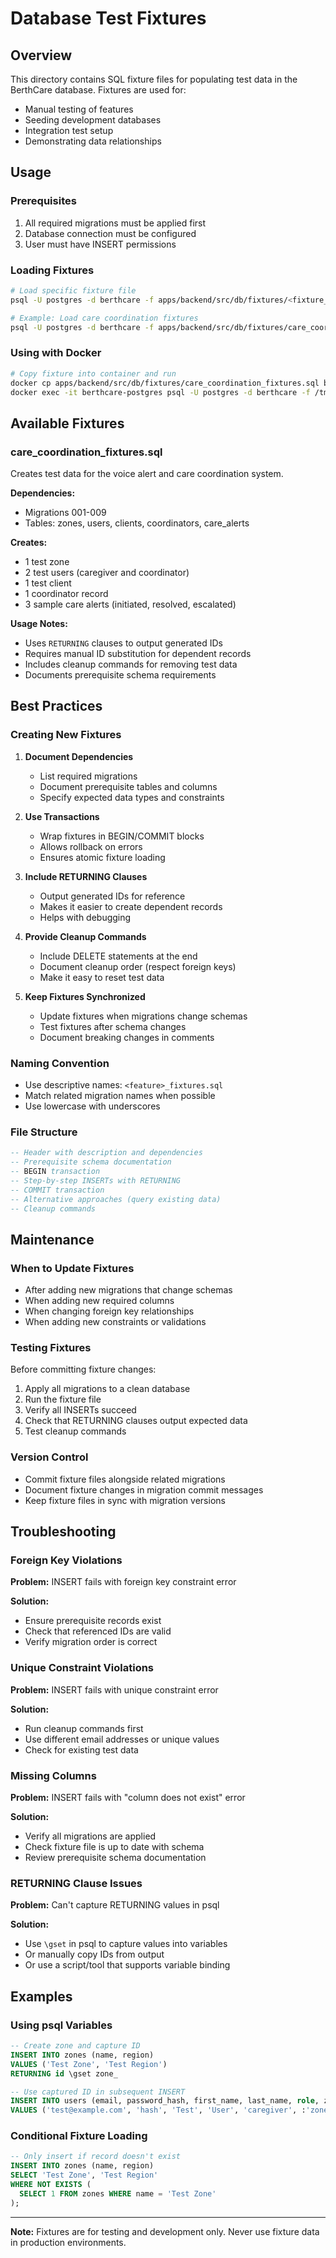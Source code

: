 # Database Test Fixtures

## Overview

This directory contains SQL fixture files for populating test data in the BerthCare database. Fixtures are used for:

- Manual testing of features
- Seeding development databases
- Integration test setup
- Demonstrating data relationships

## Usage

### Prerequisites

1. All required migrations must be applied first
2. Database connection must be configured
3. User must have INSERT permissions

### Loading Fixtures

```bash
# Load specific fixture file
psql -U postgres -d berthcare -f apps/backend/src/db/fixtures/<fixture_file>.sql

# Example: Load care coordination fixtures
psql -U postgres -d berthcare -f apps/backend/src/db/fixtures/care_coordination_fixtures.sql
```

### Using with Docker

```bash
# Copy fixture into container and run
docker cp apps/backend/src/db/fixtures/care_coordination_fixtures.sql berthcare-postgres:/tmp/
docker exec -it berthcare-postgres psql -U postgres -d berthcare -f /tmp/care_coordination_fixtures.sql
```

## Available Fixtures

### care_coordination_fixtures.sql

Creates test data for the voice alert and care coordination system.

**Dependencies:**
- Migrations 001-009
- Tables: zones, users, clients, coordinators, care_alerts

**Creates:**
- 1 test zone
- 2 test users (caregiver and coordinator)
- 1 test client
- 1 coordinator record
- 3 sample care alerts (initiated, resolved, escalated)

**Usage Notes:**
- Uses `RETURNING` clauses to output generated IDs
- Requires manual ID substitution for dependent records
- Includes cleanup commands for removing test data
- Documents prerequisite schema requirements

## Best Practices

### Creating New Fixtures

1. **Document Dependencies**
   - List required migrations
   - Document prerequisite tables and columns
   - Specify expected data types and constraints

2. **Use Transactions**
   - Wrap fixtures in BEGIN/COMMIT blocks
   - Allows rollback on errors
   - Ensures atomic fixture loading

3. **Include RETURNING Clauses**
   - Output generated IDs for reference
   - Makes it easier to create dependent records
   - Helps with debugging

4. **Provide Cleanup Commands**
   - Include DELETE statements at the end
   - Document cleanup order (respect foreign keys)
   - Make it easy to reset test data

5. **Keep Fixtures Synchronized**
   - Update fixtures when migrations change schemas
   - Test fixtures after schema changes
   - Document breaking changes in comments

### Naming Convention

- Use descriptive names: `<feature>_fixtures.sql`
- Match related migration names when possible
- Use lowercase with underscores

### File Structure

```sql
-- Header with description and dependencies
-- Prerequisite schema documentation
-- BEGIN transaction
-- Step-by-step INSERTs with RETURNING
-- COMMIT transaction
-- Alternative approaches (query existing data)
-- Cleanup commands
```

## Maintenance

### When to Update Fixtures

- After adding new migrations that change schemas
- When adding new required columns
- When changing foreign key relationships
- When adding new constraints or validations

### Testing Fixtures

Before committing fixture changes:

1. Apply all migrations to a clean database
2. Run the fixture file
3. Verify all INSERTs succeed
4. Check that RETURNING clauses output expected data
5. Test cleanup commands

### Version Control

- Commit fixture files alongside related migrations
- Document fixture changes in migration commit messages
- Keep fixture files in sync with migration versions

## Troubleshooting

### Foreign Key Violations

**Problem:** INSERT fails with foreign key constraint error

**Solution:**
- Ensure prerequisite records exist
- Check that referenced IDs are valid
- Verify migration order is correct

### Unique Constraint Violations

**Problem:** INSERT fails with unique constraint error

**Solution:**
- Run cleanup commands first
- Use different email addresses or unique values
- Check for existing test data

### Missing Columns

**Problem:** INSERT fails with "column does not exist" error

**Solution:**
- Verify all migrations are applied
- Check fixture file is up to date with schema
- Review prerequisite schema documentation

### RETURNING Clause Issues

**Problem:** Can't capture RETURNING values in psql

**Solution:**
- Use `\gset` in psql to capture values into variables
- Or manually copy IDs from output
- Or use a script/tool that supports variable binding

## Examples

### Using psql Variables

```sql
-- Create zone and capture ID
INSERT INTO zones (name, region)
VALUES ('Test Zone', 'Test Region')
RETURNING id \gset zone_

-- Use captured ID in subsequent INSERT
INSERT INTO users (email, password_hash, first_name, last_name, role, zone_id, is_active)
VALUES ('test@example.com', 'hash', 'Test', 'User', 'caregiver', :'zone_id', true);
```

### Conditional Fixture Loading

```sql
-- Only insert if record doesn't exist
INSERT INTO zones (name, region)
SELECT 'Test Zone', 'Test Region'
WHERE NOT EXISTS (
  SELECT 1 FROM zones WHERE name = 'Test Zone'
);
```

---

**Note:** Fixtures are for testing and development only. Never use fixture data in production environments.
